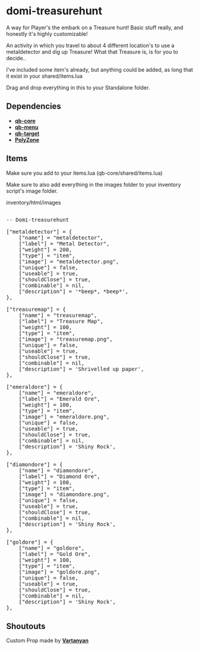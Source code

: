 # domi-treasurehunt



A way for Player's the embark on a Treasure hunt!
Basic stuff really, and honestly it's highly customizable!

An activity in which you travel to about 4 different location's to use a metaldetector and dig up Treasure!
What that Treasure is, is for you to decide..

I've included some item's already, but anything could be added, as long that it exist in your shared/items.lua


Drag and drop everything in this to your Standalone folder.



## Dependencies
- <a href="https://github.com/qbcore-framework/qb-core">**qb-core**</a>
- <a href="https://github.com/qbcore-framework/qb-menu">**qb-menu**</a> 
- <a href="https://github.com/BerkieBb/qb-target">**qb-target**</a>
- <a href="https://github.com/mkafrin/PolyZone">**PolyZone**</a>

## Items
Make sure you add to your items.lua (qb-core/shared/items.lua)


Make sure to also add everything in the images folder to your inventory script's image folder.

inventory/html/images
<pre>

-- Domi-treasurehunt

["metaldetector"] = {
    ["name"] = "metaldetector",
    ["label"] = "Metal Detector",
    ["weight"] = 200,
    ["type"] = "item",
    ["image"] = "metaldetector.png",
    ["unique"] = false,
    ["useable"] = true,
    ["shouldClose"] = true,
    ["combinable"] = nil,
    ["description"] = '*beep*, *beep*',
},

["treasuremap"] = {
    ["name"] = "treasuremap",
    ["label"] = "Treasure Map",
    ["weight"] = 100,
    ["type"] = "item",
    ["image"] = "treasuremap.png",
    ["unique"] = false,
    ["useable"] = true,
    ["shouldClose"] = true,
    ["combinable"] = nil,
    ["description"] = 'Shrivelled up paper',
},

["emeraldore"] = {
    ["name"] = "emeraldore",
    ["label"] = "Emerald Ore",
    ["weight"] = 100,
    ["type"] = "item",
    ["image"] = "emeraldore.png",
    ["unique"] = false,
    ["useable"] = true,
    ["shouldClose"] = true,
    ["combinable"] = nil,
    ["description"] = 'Shiny Rock',
},

["diamondore"] = {
    ["name"] = "diamondore",
    ["label"] = "Diamond Ore",
    ["weight"] = 100,
    ["type"] = "item",
    ["image"] = "diamondore.png",
    ["unique"] = false,
    ["useable"] = true,
    ["shouldClose"] = true,
    ["combinable"] = nil,
    ["description"] = 'Shiny Rock',
},

["goldore"] = {
    ["name"] = "goldore",
    ["label"] = "Gold Ore",
    ["weight"] = 100,
    ["type"] = "item",
    ["image"] = "goldore.png",
    ["unique"] = false,
    ["useable"] = true,
    ["shouldClose"] = true,
    ["combinable"] = nil,
    ["description"] = 'Shiny Rock',
},
</pre>

## Shoutouts
Custom Prop made by <a href="https://www.turbosquid.com/3d-models/3d-metal-detector/1138741">**Vartanyan**</a>
